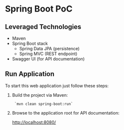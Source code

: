 # Spring Boot PoC

## Leveraged Technologies

* Maven
* Spring Boot stack
    * Spring Data JPA (persistence)
    * Spring MVC (REST endpoint)
* Swagger UI (for API documentation)

## Run Application

To start this web application just follow these steps:

1. Build the project via Maven:

        `mvn clean spring-boot:run`

3. Browse to the application root for API documentation:

    [http://localhost:8080/](http://localhost:8080)
